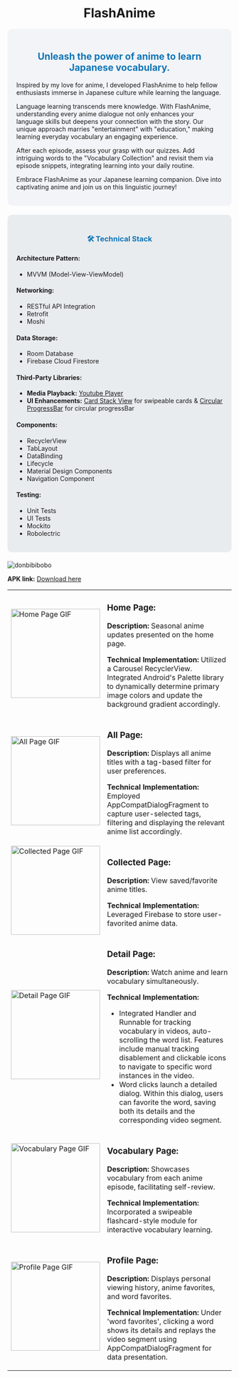 <h1 align="center">FlashAnime</h1>

<!-- Start of Introduction -->
<div style="background-color: #f2f4f7; padding: 20px; border-radius: 10px; margin-bottom: 20px;">
    <h2 align="center" style="color: #0e75b6;">Unleash the power of anime to learn Japanese vocabulary.</h2>
    <p>Inspired by my love for anime, I developed FlashAnime to help fellow enthusiasts immerse in Japanese culture while learning the language.</p>
    <p>Language learning transcends mere knowledge. With FlashAnime, understanding every anime dialogue not only enhances your language skills but deepens your connection with the story. Our unique approach marries "entertainment" with "education," making learning everyday vocabulary an engaging experience.</p>
    <p>After each episode, assess your grasp with our quizzes. Add intriguing words to the "Vocabulary Collection" and revisit them via episode snippets, integrating learning into your daily routine.</p>
    <p>Embrace FlashAnime as your Japanese learning companion. Dive into captivating anime and join us on this linguistic journey!</p>
</div>

<!-- Start of Technical Stack -->
<div style="background-color: #e9ecef; padding: 20px; border-radius: 10px; margin-bottom: 20px;">
    <h3 align="center" style="color: #0e75b6;">🛠 Technical Stack</h3>
    <h4>Architecture Pattern:</h4>
    <ul>
        <li>MVVM (Model-View-ViewModel)</li>
    </ul>
    <h4>Networking:</h4>
    <ul>
        <li>RESTful API Integration</li>
        <li>Retrofit</li>
        <li>Moshi</li>
    </ul>
    <h4>Data Storage:</h4>
    <ul>
        <li>Room Database</li>
        <li>Firebase Cloud Firestore</li>
    </ul>
    <h4>Third-Party Libraries:</h4>
    <ul>
        <li><strong>Media Playback:</strong> <a href="https://github.com/PierfrancescoSoffritti/android-youtube-player">Youtube Player</a></li>
        <li><strong>UI Enhancements:</strong> <a href="https://github.com/yuyakaido/CardStackView">Card Stack View</a> for swipeable cards & <a href="https://github.com/lopspower/CircularProgressBar">Circular ProgressBar</a> for circular progressBar</li>
    </ul>
    <h4>Components:</h4>
    <ul>
        <li>RecyclerView</li>
        <li>TabLayout</li>
        <li>DataBinding</li>
        <li>Lifecycle</li>
        <li>Material Design Components</li>
        <li>Navigation Component</li>
    </ul>
    <h4>Testing:</h4>
    <ul>
        <li>Unit Tests</li>
        <li>UI Tests</li>
        <li>Mockito</li>
        <li>Robolectric</li>
    </ul>
</div>

<p align="left"> <img src="https://komarev.com/ghpvc/?username=donbibibobo&label=Profile%20views&color=0e75b6&style=flat" alt="donbibibobo" /> </p>

<p><strong>APK link:</strong> <a href="https://drive.google.com/drive/folders/1x7hM1m2GIN8Dn1GEDtTxY0M3WqRw9O6Y?usp=sharing">Download here</a></p>


<table>
  <tr>
    <td><img src="https://github.com/Donbibibobo/FlashAnime/assets/133195279/4e3faa9d-d59d-4c35-a8b0-7988d272943c" alt="Home Page GIF" width="200"></td>
    <td>
      <h3 align="left">Home Page:</h3>
      <p><strong>Description:</strong> Seasonal anime updates presented on the home page.</p>
      <p><strong>Technical Implementation:</strong> Utilized a Carousel RecyclerView. Integrated Android's Palette library to dynamically determine primary image colors and update the background gradient accordingly.</p>
    </td>
  </tr>
  <tr>
    <td><img src="https://github.com/Donbibibobo/FlashAnime/assets/133195279/b404ff52-f433-4ee3-b7d7-d2a07fb7aecb" alt="All Page GIF" width="200"></td>
    <td>
      <h3 align="left">All Page:</h3>
      <p><strong>Description:</strong> Displays all anime titles with a tag-based filter for user preferences.</p>
      <p><strong>Technical Implementation:</strong> Employed AppCompatDialogFragment to capture user-selected tags, filtering and displaying the relevant anime list accordingly.</p>
    </td>
  </tr>
  <tr>
    <td><img src="https://github.com/Donbibibobo/FlashAnime/assets/133195279/0023f7fa-0b8a-4f52-bce2-81bffa4830df" alt="Collected Page GIF" width="200"></td>
    <td>
      <h3 align="left">Collected Page:</h3>
      <p><strong>Description:</strong> View saved/favorite anime titles.</p>
      <p><strong>Technical Implementation:</strong> Leveraged Firebase to store user-favorited anime data.</p>
    </td>
  </tr>
  <tr>
    <td><img src="https://github.com/Donbibibobo/FlashAnime/assets/133195279/6f497e56-5112-42b9-a7d7-5a619196eb47" alt="Detail Page GIF" width="200"></td>
    <td>
      <h3 align="left">Detail Page:</h3>
      <p><strong>Description:</strong> Watch anime and learn vocabulary simultaneously.</p>
      <p><strong>Technical Implementation:</strong></p>
      <ul>
          <li>Integrated Handler and Runnable for tracking vocabulary in videos, auto-scrolling the word list. Features include manual tracking disablement and clickable icons to navigate to specific word instances in the video.</li>
          <li>Word clicks launch a detailed dialog. Within this dialog, users can favorite the word, saving both its details and the corresponding video segment.</li>
      </ul>
    </td>
  </tr>
  <tr>
    <td><img src="https://github.com/Donbibibobo/FlashAnime/assets/133195279/a10f2d9c-6fca-4b2b-8703-e9d4447bd9ab" alt="Vocabulary Page GIF" width="200"></td>
    <td>
      <h3 align="left">Vocabulary Page:</h3>
      <p><strong>Description:</strong> Showcases vocabulary from each anime episode, facilitating self-review.</p>
      <p><strong>Technical Implementation:</strong> Incorporated a swipeable flashcard-style module for interactive vocabulary learning.</p>
    </td>
  </tr>
  <tr>
    <td><img src="https://github.com/Donbibibobo/FlashAnime/assets/133195279/88c17ffb-fb20-4f09-8567-68d322dc118b" alt="Profile Page GIF" width="200"></td>
    <td>
      <h3 align="left">Profile Page:</h3>
      <p><strong>Description:</strong> Displays personal viewing history, anime favorites, and word favorites.</p>
      <p><strong>Technical Implementation:</strong> Under 'word favorites', clicking a word shows its details and replays the video segment using AppCompatDialogFragment for data presentation.</p>
    </td>
  </tr>
</table>


  </tr>
  <!-- Repeat for other sections... -->
</table>


